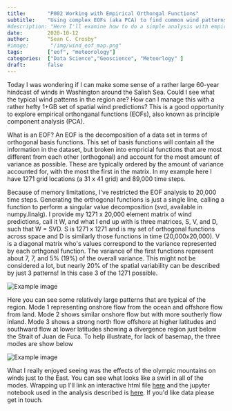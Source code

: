 ```yaml
---
title:       "P002 Working with Empirical Orthongal Functions"
subtitle:    "Using complex EOFs (aka PCA) to find common wind patterns"
#description: "Here I'll examine how to do a simple analysis with empirical orthongal functions (EOFs), also known as principle component analysis (PCA), to find some typical wind patters in the Salish Sea, Washington USA. I'll use a 60-year series of modeled winds over the region (1950-2010) developed by scientest at University of Washington (UW)"
date:        2020-10-12
author:      "Sean C. Crosby"
#image:       "/img/wind_eof_map.png"
tags:        ["eof", "meteorology"]
categories:  ["Data Science","Geoscience", "Meteorlogy" ]
draft:       false
---
```


Today I was wondering if I can make some sense of a rather large 60-year hindcast of winds in Washington around the Salish Sea. Could I see what the typical wind patterns in the region are? How can I manage this with a rather hefty 1+GB set of spatial wind predictions? This is a good opportunity to explore empirical orthonganal functions (EOFs), also known as principle component analysis (PCA).

What is an EOF? An EOF is the decomposition of a data set in terms of orthogonal basis functions. This set of basis functions will contain all the information in the dataset, but broken into empricial functions that are most different from each other (orthogonal) and account for the most amount of variance as possible. These are typically ordered by the amount of variance accounted for, with the most the first in the matrix. In my example here I have 1271 grid locations (a 31 x 41 grid) and 89,000 time steps. 

Because of memory limitations, I've restricted the EOF analysis to 20,000 time steps. Generating the orthogonal functions is just a single line, calling a function to perform a singular value decomposition (svd, available in numpy.linalg). I provide my 1271 x 20,000 element matrix of wind predictions, call it W, and what I end up with is three matrices, S, V, and D, such that W = SVD. S is 1271 x 1271 and is my set of orthogonal functions across space and D is similarly those functions in time (20,000x20,000). V is a diagonal matrix who's values correspond to the variance represented by each orthgonal function. The variance of the first functions represent about 7, 7, and 5% (19%) of the overall variance. This might not be considered a lot, but nearly 20% of the spatial variability can be described by just 3 patterns! In this case 3 of the 1271 possible.

![Example image](/img/wind_eof_plot.png)

Here you can see some relatively large patterns that are typical of the region. Mode 1 representing onshore flow from the ocean and offshore flow from land. Mode 2 shows similar onshore flow but with more southerly flow inland. Mode 3 shows a strong north flow offshore at higher latitudes and southward flow at lower latitudes showing a divergence region just below the Strait of Juan de Fuca. To help illustrate, for lack of basemap, the three modes are show below

![Example image](/img/wind_eof_map.png)

What I really enjoyed seeing was the effects of the olympic mountains on winds just to the East. You can see what looks like a swirl in all of the modes. Wrapping up I'll link an interactive html file [here](https://github.com/sccrosby/python_data_explorations/blob/main/wind_eof_map.html) and the jupyter notebook used in the analysis described is [here](https://github.com/sccrosby/python_data_explorations/blob/main/eda_002_eof_wind_field.ipynb). If you'd like data please get in touch. 
